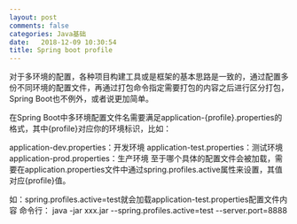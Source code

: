 ```yaml
---
layout: post
comments: false
categories: Java基础
date:   2018-12-09 10:30:54
title: Spring boot profile
---
```


<div id="toc"></div>

对于多环境的配置，各种项目构建工具或是框架的基本思路是一致的，通过配置多份不同环境的配置文件，再通过打包命令指定需要打包的内容之后进行区分打包，Spring Boot也不例外，或者说更加简单。

在Spring Boot中多环境配置文件名需要满足application-{profile}.properties的格式，其中{profile}对应你的环境标识，比如：

application-dev.properties：开发环境
application-test.properties：测试环境
application-prod.properties：生产环境
至于哪个具体的配置文件会被加载，需要在application.properties文件中通过spring.profiles.active属性来设置，其值对应{profile}值。

如：spring.profiles.active=test就会加载application-test.properties配置文件内容
命令行： java -jar xxx.jar --spring.profiles.active=test --server.port=8888


<script type="text/javascript">
$(document).ready(function() {
    $('#toc').toc({ listType: 'ul', title: "<i>目录</i>" });
});
</script>
